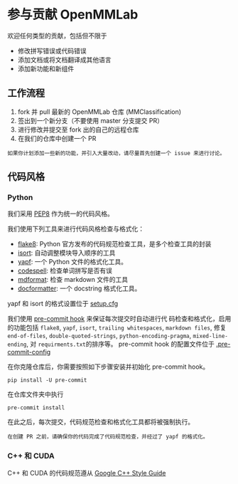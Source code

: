 # 参与贡献 OpenMMLab

欢迎任何类型的贡献，包括但不限于

- 修改拼写错误或代码错误
- 添加文档或将文档翻译成其他语言
- 添加新功能和新组件

## 工作流程

1. fork 并 pull 最新的 OpenMMLab 仓库 (MMClassification)
2. 签出到一个新分支（不要使用 master 分支提交 PR）
3. 进行修改并提交至 fork 出的自己的远程仓库
4. 在我们的仓库中创建一个 PR

```{note}
如果你计划添加一些新的功能，并引入大量改动，请尽量首先创建一个 issue 来进行讨论。
```

## 代码风格

### Python

我们采用 [PEP8](https://www.python.org/dev/peps/pep-0008/) 作为统一的代码风格。

我们使用下列工具来进行代码风格检查与格式化：

- [flake8](https://github.com/PyCQA/flake8): Python 官方发布的代码规范检查工具，是多个检查工具的封装
- [isort](https://github.com/timothycrosley/isort): 自动调整模块导入顺序的工具
- [yapf](https://github.com/google/yapf): 一个 Python 文件的格式化工具。
- [codespell](https://github.com/codespell-project/codespell): 检查单词拼写是否有误
- [mdformat](https://github.com/executablebooks/mdformat): 检查 markdown 文件的工具
- [docformatter](https://github.com/myint/docformatter): 一个 docstring 格式化工具。

yapf 和 isort 的格式设置位于 [setup.cfg](https://github.com/open-mmlab/mmclassification/blob/master/setup.cfg)

我们使用 [pre-commit hook](https://pre-commit.com/) 来保证每次提交时自动进行代
码检查和格式化，启用的功能包括 `flake8`, `yapf`, `isort`, `trailing whitespaces`, `markdown files`, 修复 `end-of-files`, `double-quoted-strings`,
`python-encoding-pragma`, `mixed-line-ending`, 对 `requirments.txt`的排序等。
pre-commit hook 的配置文件位于 [.pre-commit-config](https://github.com/open-mmlab/mmclassification/blob/master/.pre-commit-config.yaml)

在你克隆仓库后，你需要按照如下步骤安装并初始化 pre-commit hook。

```shell
pip install -U pre-commit
```

在仓库文件夹中执行

```shell
pre-commit install
```

在此之后，每次提交，代码规范检查和格式化工具都将被强制执行。

```{important}
在创建 PR 之前，请确保你的代码完成了代码规范检查，并经过了 yapf 的格式化。
```

### C++ 和 CUDA

C++ 和 CUDA 的代码规范遵从 [Google C++ Style Guide](https://google.github.io/styleguide/cppguide.html)
